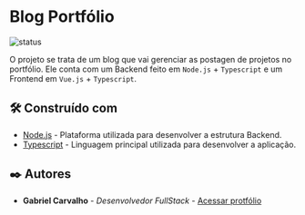 # Blog Portfólio

![status](https://img.shields.io/badge/STATUS-CONCLUÍDO-%23E8FF01&?style=flat-square&logo=typescript)

O projeto se trata de um blog que vai gerenciar as postagen de projetos no portfólio. Ele conta com um Backend feito em `Node.js` + `Typescript` e um Frontend em `Vue.js` + `Typescript`.

## 🛠️ Construído com

* [Node.js](https://nodejs.org/en/) - Plataforma utilizada para desenvolver a estrutura Backend.
* [Typescript](https://www.typescriptlang.org/) - Linguagem principal utilizada para desenvolver a aplicação.

## ✒️ Autores

* **Gabriel Carvalho** - *Desenvolvedor FullStack* - [Acessar protfólio](https://gabrielcarvalho.tech)
